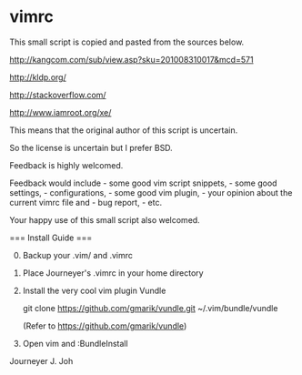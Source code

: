 vimrc
=====


This small script is copied and pasted from the sources below.

http://kangcom.com/sub/view.asp?sku=201008310017&mcd=571

http://kldp.org/

http://stackoverflow.com/

http://www.iamroot.org/xe/

This means that the original author of this script is uncertain.

So the license is uncertain but I prefer BSD.

Feedback is highly welcomed.

Feedback would include 
	- some good vim script snippets, 
	- some good settings, 
	- configurations, 
	- some good vim plugin,
	- your opinion about the current vimrc file and 
	- bug report, 
	- etc.

Your happy use of this small script also welcomed.


=== Install Guide ===

0. Backup your .vim/ and .vimrc

1. Place Journeyer's .vimrc in your home directory

2. Install the very cool vim plugin Vundle

	git clone https://github.com/gmarik/vundle.git ~/.vim/bundle/vundle

	(Refer to https://github.com/gmarik/vundle)

3. Open vim and :BundleInstall


Journeyer J. Joh

